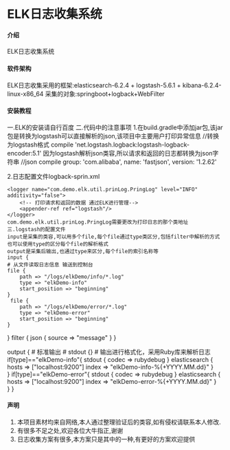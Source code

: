 # ELK日志收集系统

#### 介绍
ELK日志收集系统

#### 软件架构
ELK日志收集采用的框架:elasticsearch-6.2.4 + logstash-5.6.1 + kibana-6.2.4-linux-x86_64
采集的对象:springboot+logback+WebFilter

#### 安装教程
  
  一.ELK的安装请自行百度
  二.代码中的注意事项
  1.在build.gradle中添加jar包,该jar包是转换为logstash可以直接解析的json,该项目中主要用户打印异常信息
  //转换为logstash格式
	compile 'net.logstash.logback:logstash-logback-encoder:5.1'
  因为logstash解析json类容,所以请求和返回的日志都转换为json字符串
  //json
	compile group: 'com.alibaba', name: 'fastjson', version: '1.2.62'
  
  
  2.日志配置文件logback-sprin.xml
  <!-- 需要更改为对应AOP的包名 切记-->
    <logger name="com.demo.elk.util.prinLog.PringLog" level="INFO" additivity="false">
        <!-- 打印请求和返回的数据 通过ELK进行管理-->
        <appender-ref ref="logstash"/>
    </logger>
    com.demo.elk.util.prinLog.PringLog需要更改为打印日志的那个类地址
    三.logstash的配置文件
    input是采集的类容,可以用多个file,每个file通过type类区分,包括filter中解析的方式也可以使用type的区分每个file的解析格式
    output是采集后输出,也通过type来区分,每个file的索引名称等
    input {
    # 从文件读取日志信息 输送到控制台
    file {
        path => "/logs/elkDemo/info/*.log"
        type => "elkDemo-info"
        start_position => "beginning"
    }
	 file {
        path => "/logs/elkDemo/error/*.log"
        type => "elkDemo-error"
        start_position => "beginning"
    }
}
filter {
	json {
	    source => "message"
	} 
 }

output {
    # 标准输出 
    # stdout {}
    # 输出进行格式化，采用Ruby库来解析日志   
if[type]=="elkDemo-info"{
     stdout { codec => rubydebug }
	 elasticsearch {
        hosts => ["localhost:9200"]
        index => "elkDemo-info-%{+YYYY.MM.dd}"
    }	 
}
if[type]=="elkDemo-error"{
     stdout { codec => rubydebug }
         elasticsearch {
        hosts => ["localhost:9200"]
        index => "elkDemo-error-%{+YYYY.MM.dd}"
    }    
}
}


#### 声明

1. 本项目素材均来自网络,本人通过整理验证后的类容,如有侵权请联系本人修改.
2. 有很多不足之处,欢迎各位大牛指正,谢谢
3. 日志收集方案有很多,本方案只是其中的一种,有更好的方案欢迎提供
